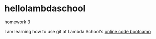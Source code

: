# hellolambdaschool
homework 3

I am learning how to use git at Lambda School's [online code bootcamp](https://lambdaschool.com/mini-bootcamp)
